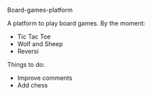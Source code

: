 Board-games-platform

A platform to play board games. By the moment:
  - Tic Tac Toe
  - Wolf and Sheep
  - Reversi
  
Things to do:
  - Improve comments
  - Add chess
